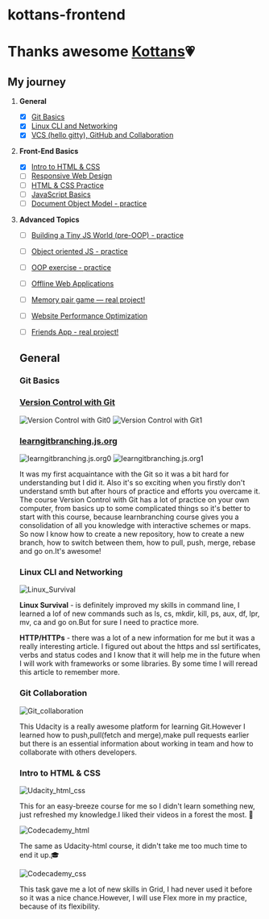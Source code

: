 # kottans-frontend

# Thanks awesome [Kottans](https://kottans.org/):heartpulse:

## My journey

 1. **General**
    - [x] [Git Basics](#git_intro)
    - [x] [Linux CLI and Networking](#linux_networking)
    - [x] [VCS (hello gitty), GitHub and Collaboration](#git_collaboration)
  
 2. **Front-End Basics**
  
    - [x] [Intro to HTML & CSS](#intro_html_css)
    - [ ] [Responsive Web Design](#)
    - [ ] [HTML & CSS Practice](#)
    - [ ] [JavaScript Basics](#)
    - [ ] [Document Object Model - practice](#)
  
 3. **Advanced Topics**

    - [ ] [Building a Tiny JS World (pre-OOP) - practice](#)
    - [ ] [Object oriented JS - practice](#)
    - [ ] [OOP exercise - practice](#)
    - [ ] [Offline Web Applications](#)
    - [ ] [Memory pair game — real project!](#)
    - [ ] [Website Performance Optimization](#)
    - [ ] [Friends App - real project!](#)


    ## General

    ### <a name="git_intro">Git Basics</a> 
    
    ### [Version Control with Git](https://www.udacity.com/course/version-control-with-git--ud123)
    ![Version Control with Git0](Git_Basics/version_control_with_gi1.png)
    ![Version Control with Git1](Git_Basics/version_control_with_gi2.png)
    ### [learngitbranching.js.org](https://learngitbranching.js.org/)
    ![learngitbranching.js.org0](Git_Basics/learnbranching1.png)
    ![learngitbranching.js.org1](Git_Basics/learnbranching2.png)
    
    It was my first  acquaintance with the Git so it was a bit hard for understanding but I did it. Also it's so exciting when you firstly don't understand smth but after hours of practice and efforts you overcame it. The course Version Control with Git has a lot of practice on your own computer, from basics up to some complicated things so it's better to start with this course, because learnbranching course gives you a consolidation of all you knowledge with interactive schemes or maps.
    So now I know how to create a new repository, how to create a new branch, how to switch between them, how to pull, push, merge, rebase and go on.It's awesome!
    
    ### <a name="linux_networking">Linux CLI and Networking</a>
    
    ![Linux_Survival](task_linux_cli/linux_gif.gif)
    
    **Linux Survival** - is definitely improved my skills in command line, I learned a lof of new commands such as ls, cs, mkdir, kill, ps, aux, df, lpr, mv, ca and go on.But for sure I need to practice more.
    
    **HTTP/HTTPs** - there was a lot of a new information for me but it was a really interesting article. I figured out about the https and ssl sertificates, verbs and status codes and I know that it will help me in the future when I will work with frameworks or some libraries. By some time I will reread this article to remember more.
    
    ### <a name="git_collaboration">Git Collaboration</a>
    
    ![Git_collaboration](task_git_collaboration/git_collaboration1.png)
    
    This Udacity is a really awesome platform for learning Git.However I learned how to push,pull(fetch and merge),make pull requests earlier but there is an essential information about working in team and how to collaborate with others developers.
    
    ### <a name="#intro_html_css">Intro to HTML & CSS</a>
    ![Udacity_html_css](task_html_css_intro/udacity_html_css.png)
    
    This for an easy-breeze course for me so I didn't learn something new, just refreshed my knowledge.I liked their videos in a forest the most. :evergreen_tree:
    
    ![Codecademy_html](task_html_css_intro/codecademy_html.png)
    
    The same as Udacity-html course, it didn't take me too much time to end it up.:mortar_board:
    
    ![Codecademy_css](task_html_css_intro/codecademy_css.png)
    
    This task gave me a lot of new skills in Grid, I had never used it before so it was a nice chance.However, I will use Flex more in my practice, because of its flexibility.
